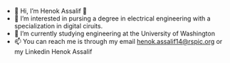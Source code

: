 - 👋 Hi, I’m Henok Assalif 🌱
- 👀 I’m interested in pursing a degree in electrical engineering with a specialization in digital ciruits. 
- 🌱 I’m currently studying engineering at the University of Washington
- 📫 You can reach me is through my email henok.assalif14@rspic.org or my Linkedin Henok Assalif
